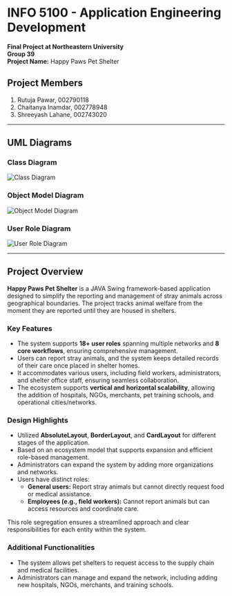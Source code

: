 # INFO 5100 - Application Engineering Development  
**Final Project at Northeastern University**  
**Group 39**  
**Project Name:** Happy Paws Pet Shelter  

## Project Members  
1. Rutuja Pawar, 002790118  
2. Chaitanya Inamdar, 002778948  
3. Shreeyash Lahane, 002743020  

---

## UML Diagrams  

### Class Diagram  
![Class Diagram](https://user-images.githubusercontent.com/114704336/206961111-1a62244b-80e0-4137-8f14-e90fa07756ba.png)  

### Object Model Diagram  
![Object Model Diagram](https://user-images.githubusercontent.com/114704336/206961131-972c312c-16e3-4fb1-b6af-a332c9eb86e1.png)  

### User Role Diagram  
![User Role Diagram](https://user-images.githubusercontent.com/114628941/207769568-63a998e0-b28f-4599-a02f-9c23d701942a.png)  

---

## Project Overview  

**Happy Paws Pet Shelter** is a JAVA Swing framework-based application designed to simplify the reporting and management of stray animals across geographical boundaries. The project tracks animal welfare from the moment they are reported until they are housed in shelters.  

### Key Features  

- The system supports **18+ user roles** spanning multiple networks and **8 core workflows**, ensuring comprehensive management.  
- Users can report stray animals, and the system keeps detailed records of their care once placed in shelter homes.  
- It accommodates various users, including field workers, administrators, and shelter office staff, ensuring seamless collaboration.  
- The ecosystem supports **vertical and horizontal scalability**, allowing the addition of hospitals, NGOs, merchants, pet training schools, and operational cities/networks.  

### Design Highlights  

- Utilized **AbsoluteLayout**, **BorderLayout**, and **CardLayout** for different stages of the application.  
- Based on an ecosystem model that supports expansion and efficient role-based management.  
- Administrators can expand the system by adding more organizations and networks.  
- Users have distinct roles:
  - **General users:** Report stray animals but cannot directly request food or medical assistance.  
  - **Employees (e.g., field workers):** Cannot report animals but can access resources and coordinate care.  

This role segregation ensures a streamlined approach and clear responsibilities for each entity within the system.  

### Additional Functionalities  

- The system allows pet shelters to request access to the supply chain and medical facilities.  
- Administrators can manage and expand the network, including adding new hospitals, NGOs, merchants, and training schools.  
